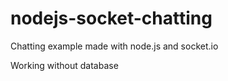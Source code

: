 nodejs-socket-chatting
======================

Chatting example made with node.js and socket.io

Working without database
